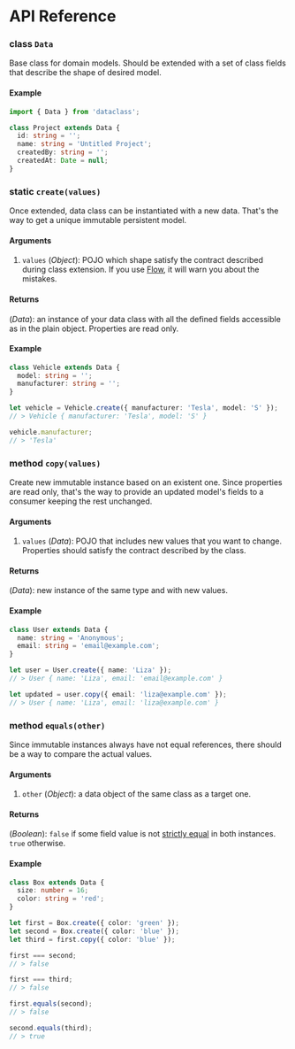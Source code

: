 # API Reference

### class `Data`

Base class for domain models. Should be extended with a set of class fields that describe the shape
of desired model.

#### Example

```ts
import { Data } from 'dataclass';

class Project extends Data {
  id: string = '';
  name: string = 'Untitled Project';
  createdBy: string = '';
  createdAt: Date = null;
}
```

### static `create(values)`

Once extended, data class can be instantiated with a new data. That's the way to get a unique
immutable persistent model.

#### Arguments

1.  `values` (_Object_): POJO which shape satisfy the contract described during class extension. If
    you use [Flow](https://flow.org), it will warn you about the mistakes.

#### Returns

(_Data_): an instance of your data class with all the defined fields accessible as in the plain
object. Properties are read only.

#### Example

```ts
class Vehicle extends Data {
  model: string = '';
  manufacturer: string = '';
}

let vehicle = Vehicle.create({ manufacturer: 'Tesla', model: 'S' });
// > Vehicle { manufacturer: 'Tesla', model: 'S' }

vehicle.manufacturer;
// > 'Tesla'
```

### method `copy(values)`

Create new immutable instance based on an existent one. Since properties are read only, that's the
way to provide an updated model's fields to a consumer keeping the rest unchanged.

#### Arguments

1.  `values` (_Data_): POJO that includes new values that you want to change. Properties should
    satisfy the contract described by the class.

#### Returns

(_Data_): new instance of the same type and with new values.

#### Example

```ts
class User extends Data {
  name: string = 'Anonymous';
  email: string = 'email@example.com';
}

let user = User.create({ name: 'Liza' });
// > User { name: 'Liza', email: 'email@example.com' }

let updated = user.copy({ email: 'liza@example.com' });
// > User { name: 'Liza', email: 'liza@example.com' }
```

### method `equals(other)`

Since immutable instances always have not equal references, there should be a way to compare the
actual values.

#### Arguments

1.  `other` (_Object_): a data object of the same class as a target one.

#### Returns

(_Boolean_): `false` if some field value is not
[strictly equal](https://www.ecma-international.org/ecma-262/5.1/#sec-11.9.6) in both instances.
`true` otherwise.

#### Example

```ts
class Box extends Data {
  size: number = 16;
  color: string = 'red';
}

let first = Box.create({ color: 'green' });
let second = Box.create({ color: 'blue' });
let third = first.copy({ color: 'blue' });

first === second;
// > false

first === third;
// > false

first.equals(second);
// > false

second.equals(third);
// > true
```
